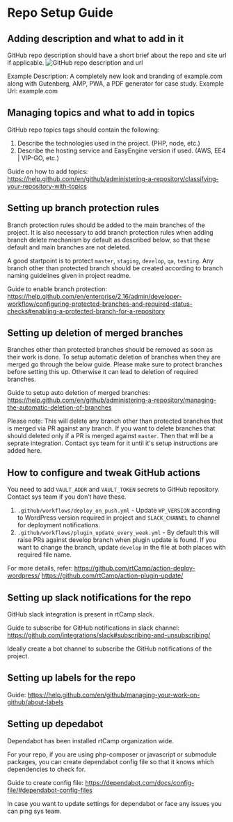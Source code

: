 # Repo Setup Guide

## Adding description and what to add in it

GitHub repo description should have a short brief about the repo and site url if applicable.
![GitHub repo description and url](https://user-images.githubusercontent.com/42698168/70128800-8c724200-16a3-11ea-9c21-57c408cb86ec.png)

Example Description: A completely new look and branding of example.com along with Gutenberg, AMP, PWA, a PDF generator for case study.
Example Url: example.com

## Managing topics and what to add in topics

GitHub repo topics tags should contain the following:
1. Describe the technologies used in the project. (PHP, node, etc.)
2. Describe the hosting service and EasyEngine version if used. (AWS, EE4 | VIP-GO, etc.)

Guide on how to add topics: https://help.github.com/en/github/administering-a-repository/classifying-your-repository-with-topics

## Setting up branch protection rules

Branch protection rules should be added to the main branches of the project. It is also necessary to add branch protection rules when adding branch delete mechanism by default as described below, so that these default and main branches are not deleted. 

A good startpoint is to protect `master`, `staging`, `develop`, `qa`, `testing`.
Any branch other than protected branch should be created according to branch naming guidelines given in project readme.

Guide to enable branch protection: https://help.github.com/en/enterprise/2.16/admin/developer-workflow/configuring-protected-branches-and-required-status-checks#enabling-a-protected-branch-for-a-repository

## Setting up deletion of merged branches

Branches other than protected branches should be removed as soon as their work is done. To setup automatic deletion of branches when they are merged go through the below guide. Please make sure to protect branches before setting this up. Otherwise it can lead to deletion of required branches.

Guide to setup auto deletion of merged branches: https://help.github.com/en/github/administering-a-repository/managing-the-automatic-deletion-of-branches

Please note: This will delete any branch other than protected branches that is merged via PR against any branch. If you want to delete branches that should deleted only if a PR is merged against `master`. Then that will be a seprate integration. Contact sys team for it until it's setup instructions are added here.

## How to configure and tweak GitHub actions

You need to add `VAULT_ADDR` and `VAULT_TOKEN` secrets to GitHub repository. Contact sys team if you don’t have these.

1. `.github/workflows/deploy_on_push.yml` - Update `WP_VERSION` according to WordPress version required in project and `SLACK_CHANNEL` to channel for deployment notifications.
2. `.github/workflows/plugin_update_every_week.yml` - By default this will raise PRs against develop branch when plugin update is found. If you want to change the branch, update `develop` in the file at both places with required file name.

For more details, refer:
https://github.com/rtCamp/action-deploy-wordpress/
https://github.com/rtCamp/action-plugin-update/

## Setting up slack notifications for the repo

GitHub slack integration is present in rtCamp slack. 

Guide to subscribe for GitHub notifications in slack channel: https://github.com/integrations/slack#subscribing-and-unsubscribing/

Ideally create a bot channel to subscribe the GitHub notifications of the project.

## Setting up labels for the repo

Guide: https://help.github.com/en/github/managing-your-work-on-github/about-labels

## Setting up depedabot

Dependabot has been installed rtCamp organization wide.

For your repo, if you are using php-composer or javascript or submodule packages, you can create dependabot config file so that it knows which dependencies to check for.

Guide to create config file: https://dependabot.com/docs/config-file/#dependabot-config-files

In case you want to update settings for dependabot or face any issues you can ping sys team.
